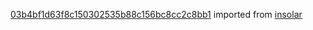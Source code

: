 [03b4bf1d63f8c150302535b88c156bc8cc2c8bb1](https://github.com/insolar/insolar/commit/03b4bf1d63f8c150302535b88c156bc8cc2c8bb1) imported from [insolar](https://github.com/insolar/insolar)
